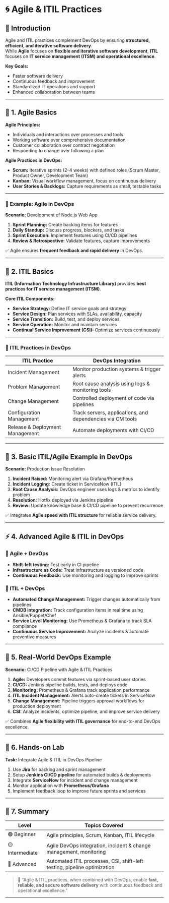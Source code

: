 # 🌀 Agile & ITIL Practices 

## 📘 Introduction

Agile and ITIL practices complement DevOps by ensuring **structured, efficient, and iterative software delivery**.  
While **Agile** focuses on **flexible and iterative software development**, **ITIL** focuses on **IT service management (ITSM) and operational excellence**.

**Key Goals:**
- Faster software delivery  
- Continuous feedback and improvement  
- Standardized IT operations and support  
- Enhanced collaboration between teams  

---

## 🧩 1. Agile Basics

**Agile Principles:**
- Individuals and interactions over processes and tools  
- Working software over comprehensive documentation  
- Customer collaboration over contract negotiation  
- Responding to change over following a plan  

**Agile Practices in DevOps:**
- **Scrum:** Iterative sprints (2–4 weeks) with defined roles (Scrum Master, Product Owner, Development Team)  
- **Kanban:** Visual workflow management, focus on continuous delivery  
- **User Stories & Backlogs:** Capture requirements as small, testable tasks  

---

### 🔹 Example: Agile in DevOps

**Scenario:** Development of Node.js Web App

1. **Sprint Planning:** Create backlog items for features  
2. **Daily Standup:** Discuss progress, blockers, and tasks  
3. **Sprint Execution:** Implement features using CI/CD pipelines  
4. **Review & Retrospective:** Validate features, capture improvements  

✅ Agile ensures **frequent feedback and rapid delivery** in DevOps.

---

## 🧩 2. ITIL Basics

**ITIL (Information Technology Infrastructure Library)** provides **best practices for IT service management (ITSM)**.  

**Core ITIL Components:**
- **Service Strategy:** Define IT service goals and strategy  
- **Service Design:** Plan services with SLAs, availability, capacity  
- **Service Transition:** Build, test, and deploy services  
- **Service Operation:** Monitor and maintain services  
- **Continual Service Improvement (CSI):** Optimize services continuously  

---

### 🔹 ITIL Practices in DevOps

| ITIL Practice | DevOps Integration |
|---------------|------------------|
| Incident Management | Monitor production systems & trigger alerts |
| Problem Management | Root cause analysis using logs & monitoring tools |
| Change Management | Controlled deployment of code via pipelines |
| Configuration Management | Track servers, applications, and dependencies via CM tools |
| Release & Deployment Management | Automate deployments with CI/CD |

---

## 🐧 3. Basic ITIL/Agile Example in DevOps

**Scenario:** Production Issue Resolution

1. **Incident Raised:** Monitoring alert via Grafana/Prometheus  
2. **Incident Logging:** Create ticket in ServiceNow (ITIL)  
3. **Root Cause Analysis:** DevOps engineer uses logs & metrics to identify problem  
4. **Resolution:** Hotfix deployed via Jenkins pipeline  
5. **Review:** Update knowledge base & CI/CD pipeline to prevent recurrence  

✅ Integrates **Agile speed with ITIL structure** for reliable service delivery.

---

## ⚡ 4. Advanced Agile & ITIL in DevOps

### 🔹 Agile + DevOps
- **Shift-left testing:** Test early in CI pipeline  
- **Infrastructure as Code:** Treat infrastructure as versioned code  
- **Continuous Feedback:** Use monitoring and logging to improve sprints  

### 🔹 ITIL + DevOps
- **Automated Change Management:** Trigger changes automatically from pipelines  
- **CMDB Integration:** Track configuration items in real time using Ansible/Puppet/Chef  
- **Service Level Monitoring:** Use Prometheus & Grafana to track SLA compliance  
- **Continuous Service Improvement:** Analyze incidents & automate preventive measures  

---

## 🧩 5. Real-World DevOps Example

**Scenario:** CI/CD Pipeline with Agile & ITIL Practices

1. **Agile:** Developers commit features via sprint-based user stories  
2. **CI/CD:** Jenkins pipeline builds, tests, and deploys code  
3. **Monitoring:** Prometheus & Grafana track application performance  
4. **ITIL Incident Management:** Alerts auto-create tickets in ServiceNow  
5. **Change Management:** Pipeline triggers approval workflows for production deployment  
6. **CSI:** Analyze incidents, optimize pipeline, and improve service delivery  

✅ Combines **Agile flexibility with ITIL governance** for end-to-end DevOps excellence.

---

## 🏁 6. Hands-on Lab

**Task:** Integrate Agile & ITIL in DevOps Pipeline

1. Use **Jira** for backlog and sprint management  
2. Setup **Jenkins CI/CD pipeline** for automated builds & deployments  
3. Integrate **ServiceNow** for incident and change management  
4. Monitor application with **Prometheus/Grafana**  
5. Implement feedback loop to improve future sprints and services  

---

## 🏁 7. Summary

| Level | Topics Covered |
|-------|----------------|
| 🟢 Beginner | Agile principles, Scrum, Kanban, ITIL lifecycle |
| 🟡 Intermediate | Agile DevOps integration, incident & change management, monitoring |
| 🔴 Advanced | Automated ITIL processes, CSI, shift-left testing, pipeline optimization |

> 💬 “Agile & ITIL practices, when combined with DevOps, enable **fast, reliable, and secure software delivery** with continuous feedback and operational excellence.”

---
